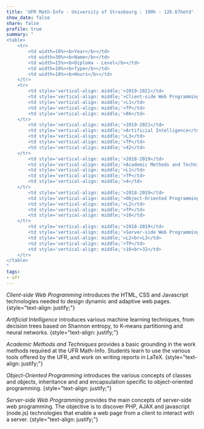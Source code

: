 ```yaml
---
title: 'UFR Math-Info - University of Strasbourg : 190h - 126.67hetd'
show_date: false
share: false
profile: true
summary: "
<table>
    <tr>
        <td width=10%><b>Year</b></td>
        <td width=30%><b>Name</b></td>
        <td width=15%><b>Diploma - Level</b></td>
        <td width=10%><b>Type</b></td>
        <td width=10%><b>Hours</b></td>
    </tr>
    <tr>
        <td style='vertical-align: middle;'>2019-2021</td>
        <td style='vertical-align: middle;'>Client-side Web Programming</td>
        <td style='vertical-align: middle;'>L1</td>
        <td style='vertical-align: middle;'>TP</td>
        <td style='vertical-align: middle;'>86</td>
    </tr>
        <td style='vertical-align: middle;'>2019-2021</td>
        <td style='vertical-align: middle;'>Artificial Intelligence</td>
        <td style='vertical-align: middle;'>L3</td>
        <td style='vertical-align: middle;'>TP</td>
        <td style='vertical-align: middle;'>42</td>
    </tr>
        <td style='vertical-align: middle;'>2018-2019</td>
        <td style='vertical-align: middle;'>Academic Methods and Techniques</td>
        <td style='vertical-align: middle;'>L1</td>
        <td style='vertical-align: middle;'>TP</td>
        <td style='vertical-align: middle;'>4</td>
    </tr>
        <td style='vertical-align: middle;'>2018-2019</td>
        <td style='vertical-align: middle;'>Object-Oriented Programming</td>
        <td style='vertical-align: middle;'>L2</td>
        <td style='vertical-align: middle;'>TP</td>
        <td style='vertical-align: middle;'>10</td>
    </tr>
        <td style='vertical-align: middle;'>2018-2019</td>
        <td style='vertical-align: middle;'>Server-side Web Programming</td>
        <td style='vertical-align: middle;'>L2<br>L3</td>
        <td style='vertical-align: middle;'>TP</td>
        <td style='vertical-align: middle;'>16<br>32</td>
    </tr>
</table>
"
tags:
- ufr
---
```


_Client-side Web Programming_ introduces the HTML, CSS and Javascript technologies needed to design dynamic and adaptive web pages.
{style="text-align: justify;"}

_Artificial Intelligence_ introduces various machine learning techniques, from decision trees based on Shannon entropy, to K-means partitioning and neural networks.
{style="text-align: justify;"}

_Academic Methods and Techniques_ provides a basic grounding in the work methods required at the UFR Math-Info. Students learn to use the various tools offered by the UFR, and work on writing reports in LaTeX.
{style="text-align: justify;"}

_Object-Oriented Programming_ introduces the various concepts of classes and objects, inheritance and and encapsulation specific to object-oriented programming.
{style="text-align: justify;"}

_Server-side Web Programming_ provides the main concepts of server-side web programming. The objective is to discover PHP, AJAX and javascript (node.js) technologies that enable a web page from a client to interact with a server.
{style="text-align: justify;"}